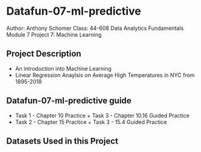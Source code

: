 # Datafun-07-ml-predictive
Author: Anthony Schomer
Class: 44-608 Data Analytics Fundamentals  
Module 7 Project 7: Machine Learning

## Project Description
* An introduction into Machine Learning
* Linear Regression Anaylsis on Average High Temperatures in NYC from 1895-2018

## Datafun-07-ml-predictive guide
* Task 1 - Chapter 10 Practice + Task 3 - Chapter 10.16 Guided Practice
* Task 2 - Chapter 15 Practice + Task 3 - 15.4 Guided Practice

## Datasets Used in this Project

